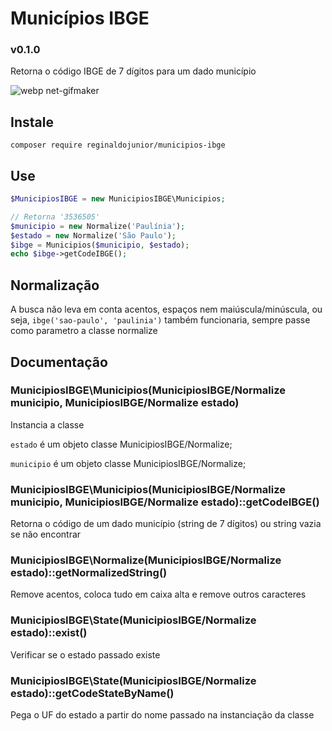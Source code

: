# Municípios IBGE

### v0.1.0

Retorna o código IBGE de 7 dígitos para um dado município

![webp net-gifmaker](https://user-images.githubusercontent.com/7466894/28582648-914ff8a8-713c-11e7-9a43-833d2969d5a2.gif)


## Instale
`composer require reginaldojunior/municipios-ibge`

## Use
```PHP
$MunicipiosIBGE = new MunicipiosIBGE\Municipios;

// Retorna '3536505'
$municipio = new Normalize('Paulínia');
$estado = new Normalize('São Paulo');
$ibge = Municipios($municipio, $estado);
echo $ibge->getCodeIBGE();
```

## Normalização
A busca não leva em conta acentos, espaços nem maiúscula/minúscula, ou seja, `ibge('sao-paulo', 'paulinia')` também funcionaria, sempre passe como parametro a classe normalize

## Documentação

### MunicipiosIBGE\Municipios(MunicipiosIBGE/Normalize municipio, MunicipiosIBGE/Normalize estado)

Instancia a classe

`estado` é um objeto classe MunicipiosIBGE/Normalize;

`municipio`  é um objeto classe MunicipiosIBGE/Normalize;

### MunicipiosIBGE\Municipios(MunicipiosIBGE/Normalize municipio, MunicipiosIBGE/Normalize estado)::getCodeIBGE()

Retorna o código de um dado município (string de 7 dígitos) ou string vazia se não encontrar

### MunicipiosIBGE\Normalize(MunicipiosIBGE/Normalize estado)::getNormalizedString()
Remove acentos, coloca tudo em caixa alta e remove outros caracteres

### MunicipiosIBGE\State(MunicipiosIBGE/Normalize estado)::exist()
Verificar se o estado passado existe

### MunicipiosIBGE\State(MunicipiosIBGE/Normalize estado)::getCodeStateByName()
Pega o UF do estado a partir do nome passado na instanciação da classe
